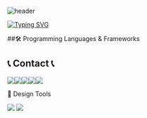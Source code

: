 ![header](https://capsule-render.vercel.app/api?type=waving&color=6994CDEE&text=&animation=twinkling&height=80)

[![Typing SVG](https://readme-typing-svg.herokuapp.com?font=Poppins&weight=500&size=40&duration=3000&color=6FA8DC&center=false&vCenter=true&multiline=true&repeat=true&width=700&height=100&lines=Hello+I'm+YoungHa+Chang+in+AIIA🐬)](https://git.io/typing-svg)


<div align="left">
##🛠 Programming Languages & Frameworks

## 📞 Contact 📞
<div style="display:flex; flex-direction:row;">
    <a href="https://github.com/kanade012">
    <img src="https://img.shields.io/badge/GitHub-100000?style=for-the-badge&logo=github&logoColor=white" />
  </a>
    <a href="mailto:wkddudgk4869@gachon.ac.kr">
        <img src="https://img.shields.io/badge/Gmail-EA4335?style=for-the-badge&logo=Gmail&logoColor=white"> 
    </a>
    <a href="https://open.kakao.com/me/ClaudeChang">
        <img src="https://img.shields.io/badge/KakaoTalk-FFCD00?style=for-the-badge&logoColor=black&logo=KakaoTalk"> 
    </a>
    <a href="https://www.instagram.com/youngha_0107">
        <img src="https://img.shields.io/badge/Instagram-E4405F?style=for-the-badge&logo=Instagram&logoColor=white"> 
    </a>
      <a href="https://www.linkedin.com/in/ClaudeChang">
    <img src="https://img.shields.io/badge/LinkedIn-0077B5?style=for-the-badge&logo=linkedin&logoColor=white" />
  </a>
</div>


    
🎨 Design Tools
<div>
    <img src="https://img.shields.io/badge/Adobe-FF0000?style=flat-square&logo=Adobe&logoColor=white">
<img src="https://img.shields.io/badge/Figma-F24E1E?style=flat-square&logo=figma&logoColor=white">
</div>
